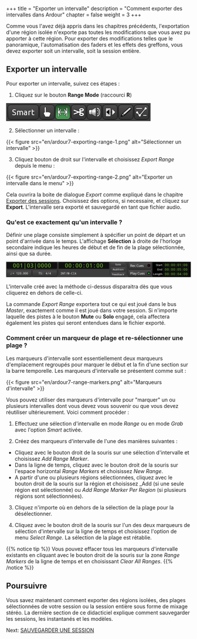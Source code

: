+++
title = "Exporter un intervalle"
description = "Comment exporter des intervalles dans Ardour"
chapter = false
weight = 3
+++

Comme vous l'avez déjà appris dans les chapitres précédents, l'exportation d'une région isolée n'exporte pas toutes les modifications que vous avez pu apporter à cette région. Pour exporter des modifications telles que le panoramique, l'automatisation des faders et les effets des greffons, vous devez exporter soit un intervalle, soit la session entière.

## Exporter un intervalle

Pour exporter un intervalle, suivez ces étapes :

1. Cliquez sur le bouton **Range Mode** (raccourci **R**)

![Mode intervalle](en/ardour7-range-edit-mode.png?width=250)

2. Sélectionner un intervalle :

{{< figure src="en/ardour7-exporting-range-1.png" alt="Sélectionner un intervalle" >}}

3. Cliquez bouton de droit sur l'intervalle et choisissez _Export Range_ depuis le menu :

{{< figure src="en/ardour7-exporting-range-2.png" alt="Exporter un intervalle dans le menu" >}}

Cela ouvrira la boite de dialogue _Export_ comme expliqué dans le chapitre [Exporter des sessions](../exporting-a-session).
Choisissez des options, si necessaire, et cliquez sur **Export**. L'intervalle sera exporté et sauvegardé en tant que fichier audio.

### Qu'est ce exactement qu'un intervalle ?

Définir une plage consiste simplement à spécifier un point de départ et un point d'arrivée dans le temps. L'affichage **Sélection** à droite de l'horloge secondaire indique les heures de début et de fin de la plage sélectionnée, ainsi que sa durée.

![Durée d'intervalle](en/ardour7-range-duration.png?width=600)

L'intervalle créé avec la méthode ci-dessus disparaitra dès que vous cliquerez en dehors de celle-ci.

La commande _Export Range_ exportera tout ce qui est joué dans le bus _Master_, exactement comme il est joué dans votre session.
Si n'importe laquelle des pistes à le bouton **Mute** ou **Solo** engagé, cela affectera également les pistes qui seront entendues dans le fichier exporté.

### Comment créer un marqueur de plage et re-sélectionner une plage ?

Les marqueurs d'intervalle sont essentiellement deux marqueurs d'emplacement regroupés pour marquer le début et la fin d'une section sur la barre temporelle. Les marqueurs d'intervalle se présentent comme suit :

{{< figure src="en/ardour7-range-markers.png" alt="Marqueurs d'intervalle" >}}

Vous pouvez utiliser des marqueurs d'intervalle pour "marquer" un ou plusieurs intervalles dont vous devez vous souvenir ou que vous devez réutiliser ultérieurement. Voici comment procéder :

1. Effectuez une sélection d'intervalle en mode _Range_ ou en mode _Grab_ avec l'option _Smart_ activée.

2. Créez des marqueurs d'intervalle de l'une des manières suivantes :

* Cliquez avec le bouton droit de la souris sur une sélection d'intervalle et choisissez _Add Range Marker_.
* Dans la ligne de temps, cliquez avec le bouton droit de la souris sur l'espace horizontal _Range Markers_ et choisissez _New Range_.
* A partir d'une ou plusieurs régions sélectionnées, cliquez avec le bouton droit de la souris sur la région et choisissez _Add
(si une seule région est sélectionnée) ou _Add Range Marker Per Region_ (si plusieurs régions sont sélectionnées).

3. Cliquez n'importe où en dehors de la sélection de la plage pour la désélectionner.

4. Cliquez avec le bouton droit de la souris sur l'un des deux marqueurs de sélection d'intervalle sur la ligne de temps et choisissez l'option de menu _Select Range_. La sélection de la plage est rétablie.

{{% notice tip %}}
Vous pouvez effacer tous les marqueurs d'intervalle existants en cliquant avec le bouton droit de la souris sur la zone _Range Markers_ de la ligne de temps et en choisissant _Clear All Ranges_.
{{% /notice %}}

## Poursuivre

Vous savez maintenant comment exporter des régions isolées, des plages sélectionnées de votre session ou la session entière sous forme de mixage stéréo. La dernière section de ce didacticiel explique comment sauvegarder les sessions, les instantanés et les modèles.

Next: [SAUVEGARDER UNE SESSION](../../saving-sessions/saving-a-session/)
